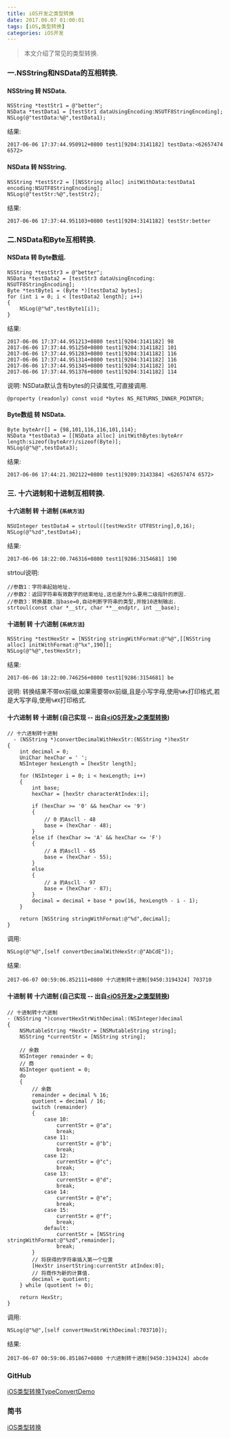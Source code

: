 ```yaml
---
title: iOS开发之类型转换
date: 2017.06.07 01:00:01
tags: [iOS,类型转换]
categories: iOS开发
---
```


>本文介绍了常见的类型转换.

### 一.NSString和NSData的互相转换.
#### NSString 转 NSData.
```objc
NSString *testStr1 = @"better";
NSData *testData1 = [testStr1 dataUsingEncoding:NSUTF8StringEncoding];
NSLog(@"testData:%@",testData1);
```
结果:
```objc
2017-06-06 17:37:44.950912+0800 test1[9204:3141182] testData:<62657474 6572>
```

#### NSData 转 NSString.
```objc
NSString *testStr2 = [[NSString alloc] initWithData:testData1 encoding:NSUTF8StringEncoding];
NSLog(@"testStr:%@",testStr2);
```
结果:
```objc
2017-06-06 17:37:44.951103+0800 test1[9204:3141182] testStr:better
```

### 二.NSData和Byte互相转换.
#### NSData 转 Byte数组.
```objc
NSString *testStr3 = @"better";
NSData *testData2 = [testStr3 dataUsingEncoding: NSUTF8StringEncoding];
Byte *testByte1 = (Byte *)[testData2 bytes];
for (int i = 0; i < [testData2 length]; i++)
{
    NSLog(@"%d",testByte1[i]);
}
```
结果:
```objc
2017-06-06 17:37:44.951213+0800 test1[9204:3141182] 98
2017-06-06 17:37:44.951250+0800 test1[9204:3141182] 101
2017-06-06 17:37:44.951283+0800 test1[9204:3141182] 116
2017-06-06 17:37:44.951314+0800 test1[9204:3141182] 116
2017-06-06 17:37:44.951345+0800 test1[9204:3141182] 101
2017-06-06 17:37:44.951376+0800 test1[9204:3141182] 114
```
说明:
NSData默认含有bytes的只读属性,可直接调用.
```objc
@property (readonly) const void *bytes NS_RETURNS_INNER_POINTER;
```

#### Byte数组 转 NSData.
```objc
Byte byteArr[] = {98,101,116,116,101,114};
NSData *testData3 = [[NSData alloc] initWithBytes:byteArr length:sizeof(byteArr)/sizeof(Byte)];
NSLog(@"%@",testData3);
```
结果:
```objc
2017-06-06 17:44:21.302122+0800 test1[9209:3143384] <62657474 6572>
```

### 三. 十六进制和十进制互相转换.
#### 十六进制 转 十进制 (`系统方法`)
```objc
NSUInteger testData4 = strtoul([testHexStr UTF8String],0,16);
NSLog(@"%zd",testData4);
```
结果:
```objc
2017-06-06 18:22:00.746316+0800 test1[9286:3154681] 190
```
strtoul说明:
```objc
//参数1：字符串起始地址.
//参数2：返回字符串有效数字的结束地址,这也是为什么要用二级指针的原因.
//参数3：转换基数.当base=0,自动判断字符串的类型,并按10进制输出.
strtoul(const char *__str, char **__endptr, int __base);
```

#### 十进制 转 十六进制 (`系统方法`)
```objc
NSString *testHexStr = [NSString stringWithFormat:@"%@",[[NSString alloc] initWithFormat:@"%x",190]];
NSLog(@"%@",testHexStr);
```
结果:
```objc
2017-06-06 18:22:00.746256+0800 test1[9286:3154681] be
```
说明:
转换结果不带`0X`前缀,如果需要带`0X`前缀,且是小写字母,使用`%#x`打印格式,若是大写字母,使用`%#X`打印格式.

#### 十六进制 转 十进制 (自己实现 -- 出自[<iOS开发>之类型转换](http://www.jianshu.com/p/abd5e7f9b878))
```objc
// 十六进制转十进制
  - (NSString *)convertDecimalWithHexStr:(NSString *)hexStr
{
    int decimal = 0;
    UniChar hexChar = ' ';
    NSInteger hexLength = [hexStr length];
    
    for (NSInteger i = 0; i < hexLength; i++)
    {
        int base;
        hexChar = [hexStr characterAtIndex:i];
        
        if (hexChar >= '0' && hexChar <= '9')
        {
            // 0 的Ascll - 48
            base = (hexChar - 48);
        }
        else if (hexChar >= 'A' && hexChar <= 'F')
        {
            // A 的Ascll - 65
            base = (hexChar - 55);
        }
        else
        {
            // a 的Ascll - 97
            base = (hexChar - 87);
        }
        decimal = decimal + base * pow(16, hexLength - i - 1);
    }
    
    return [NSString stringWithFormat:@"%d",decimal];
}
```
调用:
```objc
NSLog(@"%@",[self convertDecimalWithHexStr:@"AbCdE"]);
```
结果:
```objc
2017-06-07 00:59:06.852111+0800 十六进制转十进制[9450:3194324] 703710
```

#### 十进制 转 十六进制 (自己实现 -- 出自[<iOS开发>之类型转换](http://www.jianshu.com/p/abd5e7f9b878))
```objc
// 十进制转十六进制
- (NSString *)convertHexStrWithDecimal:(NSInteger)decimal
{
    NSMutableString *HexStr = [NSMutableString string];
    NSString *currentStr = [NSString string];
    
    // 余数
    NSInteger remainder = 0;
    // 商
    NSInteger quotient = 0;
    do
    {
        // 余数
        remainder = decimal % 16;
        quotient = decimal / 16;
        switch (remainder)
        {
            case 10:
                currentStr = @"a";
                break;
            case 11:
                currentStr = @"b";
                break;
            case 12:
                currentStr = @"c";
                break;
            case 13:
                currentStr = @"d";
                break;
            case 14:
                currentStr = @"e";
                break;
            case 15:
                currentStr = @"f";
                break;
            default:
                currentStr = [NSString stringWithFormat:@"%zd",remainder];
                break;
        }
        // 将获得的字符串插入第一个位置
        [HexStr insertString:currentStr atIndex:0];
        // 将商作为新的计算值.
        decimal = quotient;
    } while (quotient != 0);
    
    return HexStr;
}
```
调用:
```objc
NSLog(@"%@",[self convertHexStrWithDecimal:703710]);
```
结果:
```objc
2017-06-07 00:59:06.851867+0800 十六进制转十进制[9450:3194324] abcde
```
### GitHub
[iOS类型转换TypeConvertDemo](https://github.com/CherishJoyBy/BYTypeConvertDemo)

### 简书
[iOS类型转换](http://www.jianshu.com/p/abd5e7f9b878) 